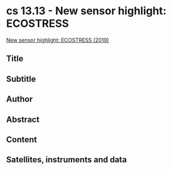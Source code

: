 
# cs 13.13 - New sensor highlight: ECOSTRESS

[New sensor highlight: ECOSTRESS (2019)](https://appliedsciences.nasa.gov/join-mission/training/english/arset-new-sensor-highlight-ecostress)

## Title

## Subtitle

## Author

## Abstract

## Content

## Satellites, instruments and data

